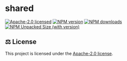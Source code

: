 # shared

[![Apache-2.0 licensed][badge-license]][url-license]
[![NPM version][badge-npm-version]][url-npm]
[![NPM downloads][badge-npm-downloads]][url-npm]
[![NPM Unpacked Size (with version)][badge-npm-unpacked-size]][url-npm]

## <a name="license">⚖️ License</a>

This project is licensed under the [Apache-2.0 license](https://github.com/Esposter/Esposter/blob/main/LICENSE).

[badge-license]: https://img.shields.io/github/license/Esposter/Esposter.svg?color=blue
[url-license]: https://github.com/Esposter/Esposter/blob/main/LICENSE
[badge-npm-version]: https://img.shields.io/npm/v/Esposter/latest?color=brightgreen
[url-npm]: https://www.npmjs.com/package/Esposter/v/latest
[badge-npm-unpacked-size]: https://img.shields.io/npm/unpacked-size/Esposter/latest?label=npm
[badge-npm-downloads]: https://img.shields.io/npm/dm/parse-tmx.svg
